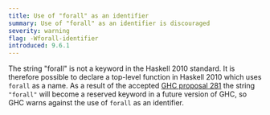 ```yaml
---
title: Use of "forall" as an identifier
summary: Use of "forall" as an identifier is discouraged
severity: warning
flag: -Wforall-identifier
introduced: 9.6.1
---
```


The string "forall" is not a keyword in the Haskell 2010 standard.
It is therefore possible to declare a top-level function in Haskell 2010 which uses `forall` as a name.
As a result of the accepted [GHC proposal 281](https://github.com/ghc-proposals/ghc-proposals/blob/master/proposals/0281-visible-forall.rst) the string `"forall"` will become a reserved keyword in a future version of GHC, so GHC warns against the use of `forall` as an identifier.

